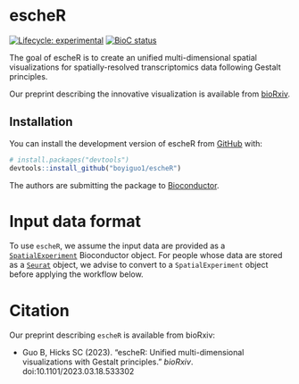 
# escheR

<!-- badges: start -->
[![Lifecycle: experimental](https://img.shields.io/badge/lifecycle-experimental-orange.svg)](https://lifecycle.r-lib.org/articles/stages.html#experimental)
[![BioC status](http://www.bioconductor.org/shields/build/release/bioc/escheR.svg)](https://bioconductor.org/checkResults/release/bioc-LATEST/escheR)
<!-- badges: end -->

The goal of escheR is to create an unified multi-dimensional spatial visualizations for spatially-resolved transcriptomics data following Gestalt principles.

Our preprint describing the innovative visualization is available from [bioRxiv](https://www.biorxiv.org/content/10.1101/2023.03.18.533302).

## Installation

You can install the development version of escheR from [GitHub](https://github.com/) with:

``` r
# install.packages("devtools")
devtools::install_github("boyiguo1/escheR")
```

The authors are submitting the package to [Bioconductor](https://bioconductor.org/). 

# Input data format

To use `escheR`, we assume the input data are provided as a [`SpatialExperiment`](https://bioconductor.org/packages/release/bioc/html/SpatialExperiment.html) Bioconductor object. For people whose data are stored as a [`Seurat`](https://satijalab.org/seurat/articles/spatial_vignette.html) object, we advise to convert to a `SpatialExperiment` object before applying the workflow below.  



# Citation

Our preprint describing `escheR` is available from bioRxiv:

* Guo B, Hicks SC (2023). “escheR: Unified multi-dimensional visualizations with Gestalt principles.” _bioRxiv_. doi:10.1101/2023.03.18.533302

